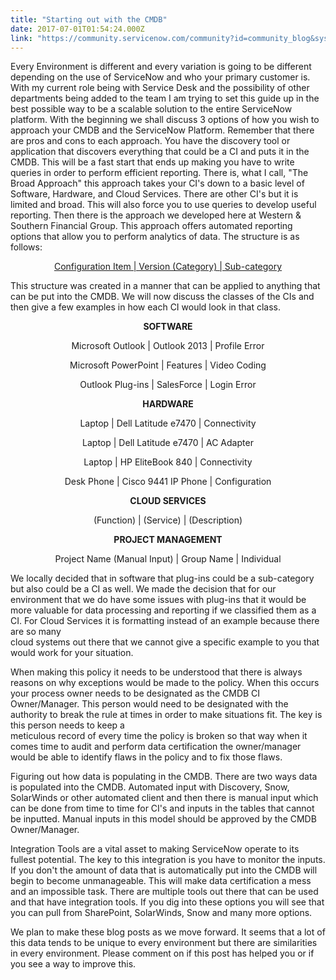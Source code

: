 ```yaml
---
title: "Starting out with the CMDB"
date: 2017-07-01T01:54:24.000Z
link: "https://community.servicenow.com/community?id=community_blog&sys_id=b60d2ea5dbd0dbc01dcaf3231f96190d"
---
```

<p style="text-align: left;">Every Environment is different and every variation is going to be different depending on the use of ServiceNow and who your primary customer is. With my current role being with Service Desk and the possibility of other departments being added to the team I am trying to set this guide up in the best possible way to be a scalable solution to the entire ServiceNow platform. With the beginning we shall discuss 3 options of how you wish to approach your CMDB and the ServiceNow Platform. Remember that there are pros and cons to each approach. You have the discovery tool or application that discovers everything that could be a CI and puts it in the CMDB. This will be a fast start that ends up making you have to write queries in order to perform efficient reporting. There is, what I call, "The Broad Approach" this approach takes your CI's down to a basic level of Software, Hardware, and Cloud Services. There are other CI's but it is limited and broad. This will also force you to use queries to develop useful reporting. Then there is the approach we developed here at Western &amp; Southern Financial Group. This approach offers automated reporting options that allow you to perform analytics of data. The structure is as follows:</p><p align="center" style="text-align: center;"><span style="text-decoration: underline;">Configuration Item | Version (Category) | Sub-category</span></p><p style="text-align: left;">This structure was created in a manner that can be applied to anything that can be put into the CMDB. We will now discuss the classes of the CIs and then give a few examples in how each CI would look in that class.</p><p align="center" style="text-align: center;"><strong>SOFTWARE</strong></p><p align="center" style="text-align: center;">Microsoft Outlook | Outlook 2013 | Profile Error</p><p align="center" style="text-align: center;">Microsoft PowerPoint | Features | Video Coding</p><p align="center" style="text-align: center;">Outlook Plug-ins | SalesForce | Login Error</p><p align="center" style="text-align: center;"><strong>HARDWARE</strong></p><p align="center" style="text-align: center;">Laptop | Dell Latitude e7470 | Connectivity</p><p align="center" style="text-align: center;">Laptop | Dell Latitude e7470 | AC Adapter</p><p align="center" style="text-align: center;">Laptop | HP EliteBook 840 | Connectivity</p><p align="center" style="text-align: center;">Desk Phone | Cisco 9441 IP Phone | Configuration</p><p align="center" style="text-align: center;"><strong>CLOUD SERVICES</strong></p><p align="center" style="text-align: center;">(Function) | (Service) | (Description)</p><p align="center" style="text-align: center;"><strong>PROJECT MANAGEMENT</strong></p><p align="center" style="text-align: center;">Project Name (Manual Input) | Group Name | Individual</p><p style="text-align: left;">We locally decided that in software that plug-ins could be a sub-category but also could be a CI as well. We made the decision that for our environment that we do have some issues with plug-ins that it would be more valuable for data processing and reporting if we classified them as a CI. For Cloud Services it is formatting instead of an example because there are so many<br/>cloud systems out there that we cannot give a specific example to you that would work for your situation. </p><p></p><p style="text-align: left;">When making this policy it needs to be understood that there is always reasons on why exceptions would be made to the policy. When this occurs your process owner needs to be designated as the CMDB CI Owner/Manager. This person would need to be designated with the authority to break the rule at times in order to make situations fit. The key is this person needs to keep a<br/>meticulous record of every time the policy is broken so that way when it comes time to audit and perform data certification the owner/manager would be able to identify flaws in the policy and to fix those flaws. </p><p></p><p style="text-align: left;">Figuring out how data is populating in the CMDB. There are two ways data is populated into the CMDB. Automated input with Discovery, Snow, SolarWinds or other automated client and then there is manual input which can be done from time to time for CI's and inputs in the tables that cannot be inputted. Manual inputs in this model should be approved by the CMDB Owner/Manager.</p><p></p><p style="text-align: left;">Integration Tools are a vital asset to making ServiceNow operate to its fullest potential. The key to this integration is you have to monitor the inputs. If you don't the amount of data that is automatically put into the CMDB will begin to become unmanageable. This will make data certification a mess and an impossible task. There are multiple tools out there that can be used and that have integration tools. If you dig into these options you will see that you can pull from SharePoint, SolarWinds, Snow and many more options. </p><p style="text-align: left;"></p><p style="text-align: left;">We plan to make these blog posts as we move forward. It seems that a lot of this data tends to be unique to every environment but there are similarities in every environment. Please comment on if this post has helped you or if you see a way to improve this. </p>